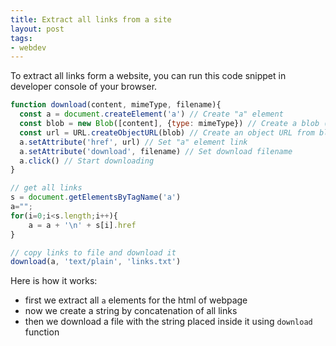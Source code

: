 ```yaml
---
title: Extract all links from a site
layout: post
tags:
- webdev
---
```


To extract all links form a website, you can run this code snippet in developer console of your browser.

```js
function download(content, mimeType, filename){
  const a = document.createElement('a') // Create "a" element
  const blob = new Blob([content], {type: mimeType}) // Create a blob (file-like object)
  const url = URL.createObjectURL(blob) // Create an object URL from blob
  a.setAttribute('href', url) // Set "a" element link
  a.setAttribute('download', filename) // Set download filename
  a.click() // Start downloading
}

// get all links
s = document.getElementsByTagName('a')
a="";
for(i=0;i<s.length;i++){
    a = a + '\n' + s[i].href
}

// copy links to file and download it
download(a, 'text/plain', 'links.txt')
```

Here is how it works:

- first we extract all `a` elements for the html of webpage
- now we create a string by concatenation of all links
- then we download a file with the string placed inside it using `download` function